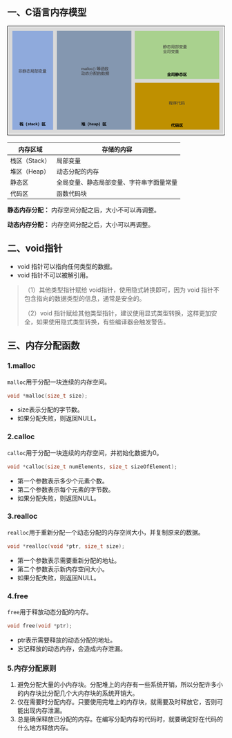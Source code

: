 ## 一、C语言内存模型

![内存模型](./images/13-1.png)

| 内存区域      | 存储的内容                               |
| ------------- | ---------------------------------------- |
| 栈区（Stack） | 局部变量                                 |
| 堆区（Heap）  | 动态分配的内存                           |
| 静态区        | 全局变量、静态局部变量、字符串字面量常量 |
| 代码区        | 函数代码块                               |

**静态内存分配：** 内存空间分配之后，大小不可以再调整。

**动态内存分配：** 内存空间分配之后，大小可以再调整。

## 二、void指针

* void 指针可以指向任何类型的数据。
* void 指针不可以被解引用。

> （1）其他类型指针赋给 void指针，使用隐式转换即可，因为 void 指针不包含指向的数据类型的信息，通常是安全的。
>
> （2）void 指针赋给其他类型指针，建议使用显式类型转换，这样更加安全，如果使用隐式类型转换，有些编译器会触发警告。

## 三、内存分配函数

### 1.malloc

`malloc`用于分配一块连续的内存空间。

```c
void *malloc(size_t size);
```

- size表示分配的字节数。
- 如果分配失败，则返回NULL。

### 2.calloc

`calloc`用于分配一块连续的内存空间，并初始化数据为0。

```c
void *calloc(size_t numElements, size_t sizeOfElement);
```

- 第一个参数表示多少个元素个数。
- 第二个参数表示每个元素的字节数。
- 如果分配失败，则返回NULL。

### 3.realloc

`realloc`用于重新分配一个动态分配的内存空间大小，并复制原来的数据。

```c
void *realloc(void *ptr, size_t size);
```

- 第一个参数表示需要重新分配的地址。
- 第二个参数表示新内存空间大小。
- 如果分配失败，则返回NULL。

### 4.free

`free`用于释放动态分配的内存。

```c
void free(void *ptr);
```

- ptr表示需要释放的动态分配的地址。
- 忘记释放的动态内存，会造成内存泄漏。

### 5.内存分配原则

1. 避免分配大量的小内存块。分配堆上的内存有一些系统开销，所以分配许多小的内存块比分配几个大内存块的系统开销大。
2. 仅在需要时分配内存。只要使用完堆上的内存块，就需要及时释放它，否则可能出现内存泄漏。
3. 总是确保释放已分配的内存。在编写分配内存的代码时，就要确定好在代码的什么地方释放内存。